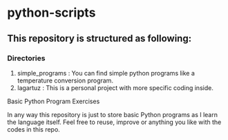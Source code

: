 # python-scripts

## This repository is structured as following:

### Directories

1. simple_programs : You can find simple python programs like a temperature conversion program. 
2. lagartuz : This is a personal project with more specific coding inside. 

Basic Python Program Exercises

In any way this repository is just to store basic Python programs as I learn the language itself. 
Feel free to reuse, improve or anything you like with the codes in this repo. 

